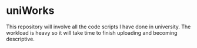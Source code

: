 # uniWorks
This repository will involve all the code scripts I have done in university. The workload is heavy so it will take time to finish uploading and becoming descriptive.

